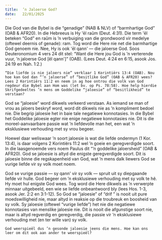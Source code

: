 ```yaml
---
title:  ’n Jaloerse God?
date:   22/01/2025
---
```


Die God van die Bybel is die “genadige” (NAB & NLV) of “barmhartige God” (OAB & AFR20). In die Hebreeus is Hy 'ēl raûm (Deut. 4:31). Die term 'ēl beteken “God” en raûm is ’n verbuiging van die grondwoord vir medelye (oftewel deernis of genade): ram. Tog word die Here nie net die barmhartige God genoem nie. Nee, Hy is ook 'ēl qann' — die jaloerse God. Soos Deuteronomium 4 vers 24 dit stel: “Want die Here jou God is ’n verterende vuur, ’n jaloerse God [ēl qann']” (OAB). (Lees Deut. 4:24 en 6:15, asook Jos. 24:19 en Nah. 1:2.)

`“Die liefde is nie jaloers nie” verklaar 1 Korintiërs 13:4 (OAB). Nou hoe kan God dan “’n jaloerse” of “besitlike God” (OAB & AFR20) wees? Lees 2 Korintiërs 11:2 en neem in ag hoe ontrou die volk van God regdeur die Bybel aan Hom was (let bv. op Ps. 78:58). Hoe help hierdie Skrifgedeeltes ’n mens om Goddelike “jaloesie” of “besitlikheid” te verstaan?`

God se “jaloesie” word dikwels verkeerd verstaan. As iemand se man of vrou as jaloers beskryf word, word dit dikwels nie as ’n kompliment bedoel nie. Die begrip jaloesie het in baie tale negatiewe konnotasies. In die Bybel het Goddelike jaloesie egter nie enige negatiewe konnotasies nie. Dit is die moreel-aanvaarbare passie wat ’n liefdevolle man het, een wat ’n eksklusiewe verhouding met sy vrou begeer.

Hoewel daar weliswaar ’n soort jaloesie is wat die liefde ondermyn (1 Kor. 13:4), is daar volgens 2 Korintiërs 11:2 wel ’n goeie en geregverdigde soort. In die laasgenoemde vers noem Paulus dit “’n goddelike jaloersheid” (OAB & AFR20). God se jaloesie is altyd die enigste geregverdigde soort. Dit is jaloesie binne die regskapenheid van God, wat ’n mens dalk liewers God se vurige liefde vir sy volk moet noem.

God se vurige passie — sy qann' vir sy volk — spruit uit sy diepgaande liefde vir hulle. God begeer om ’n eksklusiewe verhouding met sy volk te hê. Hy moet hul enigste God wees. Tog word die Here dikwels as ’n verwerpte minnaar uitgebeeld, een wie se liefde onbeantwoord bly (lees Hos. 1-3, asook Jer. 2:2 en 3:1-12). So God se “jaloesie” of “drif ” is nooit uit pure moedswilligheid nie, maar altyd in reaksie op die troubreuk en boosheid van sy volk. Sy jaloesie (oftewel “vurige liefde”) het nie die negatiewe konnotasies van menslike jaloesie nie. Dit is nooit die afgunstige soort nie, maar is altyd regverdig en geregverdig, die passie vir ’n eksklusiewe verhouding met (en ter wille van) sy volk.

`God weerspieël dus ’n gesonde jaloesie jeens die mens. Hoe kan ons leer om dit ook aan ander te weerspieël?`
